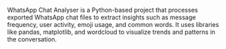 WhatsApp Chat Analyser is a Python-based project that processes exported WhatsApp chat files to extract insights such as message frequency, user activity, emoji usage, and common words. It uses libraries like pandas, matplotlib, and wordcloud to visualize trends and patterns in the conversation.

